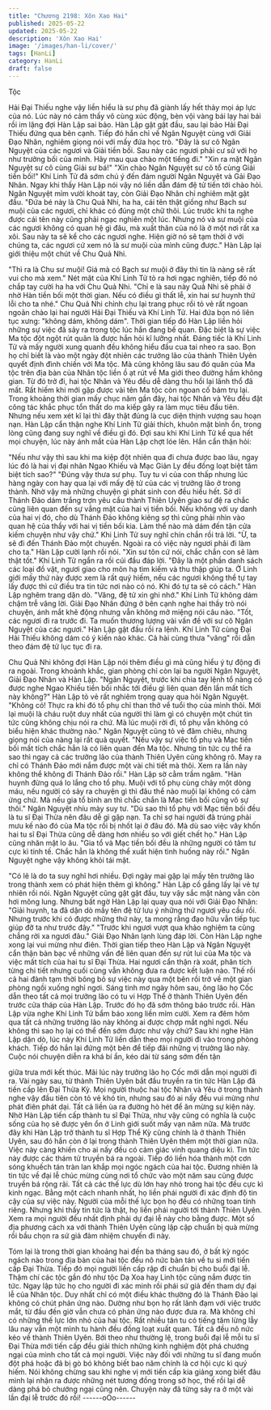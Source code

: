 ```yaml
---
title: "Chương 2198: Xôn Xao Hai"
published: 2025-05-22
updated: 2025-05-22
description: 'Xôn Xao Hai'
image: '/images/han-li/cover/'
tags: [HanLi]
category: HanLi
draft: false
---
```


Tộc

Hải Đại Thiếu nghe vậy liền hiểu là sư phụ đã giành lấy hết thảy
mọi áp lực của nó. Lúc này nó cảm thấy vô cùng xúc động, bèn
vội vàng bái lạy hai bái rồi im lặng đợi Hàn Lập sai bảo.
Hàn Lập gật gật đầu, sau lại bảo Hải Đại Thiếu đứng qua bên
cạnh. Tiếp đó hắn chỉ về Ngân Nguyệt cùng với Giải Đạo Nhân,
nghiêm giọng nói với mấy đứa học trò.
"Đây là sư cô Ngân Nguyệt của các ngươi và Giải tiền bối. Sau
này các ngươi phải cư sử với họ như trưởng bối của mình. Hãy
mau qua chào một tiếng đi."
"Xin ra mặt Ngân Nguyệt sư cô cùng Giải sư bá!"
"Xin chào Ngân Nguyệt sư cô tổ cùng Giải tiền bối!"
Khí Linh Tử đã sớm chú ý đến đám người Ngân Nguyệt và Gải
Đạo Nhân. Ngay khi thấy Hàn Lập nói vậy nó liền dẫn đám đệ tử
tiến tới chào hỏi.
Ngân Nguyệt mỉm vười khoát tay, còn Giải Đạo Nhân chỉ nghiêm
mặt gật đầu.
"Đứa bé này là Chu Quả Nhi, ha ha, cái tên thật giống như Bạch
sư muội của các ngươi, chỉ khác có đúng một chữ thôi. Lúc trước
khi ta nghe được cái tên này cũng phải ngạc nghiên một lúc.
Nhưng nó và sư muội của các ngươi không có quan hệ gì đâu,
mà xuất thân của nó là ở một nơi rất xa xôi. Sau này ta sẽ kể cho
các ngươi nghe. Hiện giờ nó sẽ tạm thời ở với chúng ta, các ngươi
cứ xem nó là sư muội của mình cũng được." Hàn Lập lại giới thiệu
một chút về Chu Quả Nhi.

"Thì ra là Chu sư muội! Giá mà có Bạch sư muội ở đây thì tin là
nàng sẽ rất vui cho mà xem." Nét mặt của Khí Linh Tử tỏ ra hơi
ngạc nghiên, tiếp đó nó chắp tay cười ha ha với Chu Quả Nhi.
"Chỉ e là sau này Quả Nhi sẽ phải ở nhờ Hàn tiền bối một thời
gian. Nếu có điều gì thất lễ, xin hai sư huynh thứ lỗi cho ta nhé."
Chu Quả Nhi chỉnh chu lại trang phục rồi tỏ vẻ rất ngoan ngoãn
chào lại hai người Hải Đại Thiếu và Khí Linh Tử.
Hai đứa bọn nó liên tục xưng: "không dám, không dám".
Thời gian tiếp đó Hàn Lập liền hỏi những sự việc đã sảy ra trong
tộc lúc hắn đang bế quan.
Đặc biệt là sự việc Ma tộc đột ngột rút quân là được hắn hỏi kĩ
lưỡng nhất.
Đáng tiếc là Khí Linh Tử và mấy người xung quanh đều không
hiểu đầu cua tai nheo ra sao.
Bọn họ chỉ biết là vào một ngày đột nhiên các trưởng lão của
thành Thiên Uyên quyết định đình chiến với Ma tộc. Mà cũng
không lâu sau đó quân của Ma tộc trên địa bàn của Nhân tộc liền
ồ ạt rút về Ma giới theo đường hầm không gian.
Từ đó trở đi, hai tộc Nhân và Yêu đều dễ dàng thu hồi lại lãnh thổ
đã mất. Rất hiếm khi mới gặp được vài tên Ma tộc còn ngoan cố
bám trụ lại.
Trong khoảng thời gian mấy chục năm gần đây, hai tộc Nhân và
Yêu đều đặt công tác khắc phục tổn thất do ma kiếp gây ra làm
mục tiêu đầu tiên. Nhưng nếu xem xét kĩ lại thì đây thật đúng là
cục diện thịnh vượng sau hoạn nạn.
Hàn Lập cẩn thận nghe Khí Linh Tử giải thích, khuôn mặt bình ổn,
trong lòng cũng đang suy nghĩ về điều gì đó.
Đợi sau khi Khí Linh Tử kể qua hết mọi chuyện, lúc này ánh mắt
của Hàn Lập chợt lóe lên. Hắn cẩn thận hỏi:

"Nếu như vậy thì sau khi ma kiệp đột nhiên qua đi chưa được bao
lâu, ngay lúc đó là hai vị đại nhân Ngao Khiếu và Mạc Giản Ly
đều đồng loạt biệt tăm biệt tích sao?"
"Đúng vậy thưa sư phụ. Tuy tu vi của con thấp nhưng lúc hàng
ngày con hay qua lại với mấy đệ tử của các vị trưởng lão ở trong
thành. Nhờ vậy mà những chuyện gì phát sinh con đều hiểu hết.
Sở dĩ Thánh Đảo dám trắng trợn yêu cầu thành Thiên Uyên giao
sư đệ ra chắc cũng liên quan đến sự vắng mặt của hai vị tiền bối.
Nếu không với uy danh của hai vị đó, cho dù Thánh Đảo không
kiêng sợ thì cũng phải nhìn vào quan hệ của thầy với hai vị tiền
bối kia. Làm thế nào mà dám đến tận cửa kiếm chuyện như vậy
chứ." Khi Linh Tử suy nghĩ chín chắn rồi trả lời.
"Ừ, ta sẽ đi đến Thánh Đảo một chuyến. Ngoài ra có việc này
ngươi phải đi làm cho ta." Hàn Lập cười lạnh rồi nói.
"Xin sư tôn cứ nói, chắc chắn con sẽ làm thật tốt." Khí Linh Tử
ngẩn ra rồi cúi đầu đáp lời.
"Đây là một phần danh sách các loại đồ vật, ngươi giao cho môn
hạ tìm kiếm và thu thập giúp ta. Ở Linh giới mấy thứ này được
xem là rất quý hiếm, nếu các ngươi không thể tự tay lấy được thì
cứ điều tra tin tức nơi nào có nó. Khi đó tự ta sẽ có cách." Hàn
Lập nghêm trang dặn dò.
"Vâng, đệ tử xin ghi nhớ." Khí Linh Tử không dám chậm trễ vâng
lời.
Giải Đạo Nhân đứng ở bên cạnh nghe hai thầy trò nói chuyện,
ánh mắt khẽ động nhưng vẫn không mở miệng nói câu nào.
"Tốt, các ngươi đi ra trước đi. Ta muốn thương lượng vài vấn đề
với sư cô Ngân Nguyệt của các ngươi." Hàn Lập gật đầu rồi ra
lệnh.
Khí Linh Tử cùng Đại Hải Thiếu không dám có ý kiến nào khác.
Cả hài cùng thưa "vâng" rồi dẫn theo đám đệ tử lục tục đi ra.

Chu Quả Nhi không đợi Hàn Lập nói thêm điều gì mà cũng hiểu ý
tự động đi ra ngoài.
Trong khoảnh khắc, gian phòng chỉ còn lại ba người Ngân
Nguyệt, Giải Đạo Nhân và Hàn Lập.
"Ngân Nguyệt, trước khi chia tay lệnh tổ nàng có được nghe Ngao
Khiếu tiền bối nhắc tới điều gì liên quan đến lần mất tích này
không?" Hàn Lập tỏ vẻ rất nghiêm trọng quay qua hỏi Ngân
Nguyệt.
"Không có! Thực ra khi đó tổ phụ chỉ than thở về tuổi thọ của
mình thôi. Mới lại muội là cháu ruột duy nhất của người thì làm gì
có chuyện một chút tin tức cũng không chịu nói ra chứ. Mà lúc
muội rời đi, tổ phụ vẫn không có biểu hiện khác thường nào."
Ngân Nguyệt cũng tỏ vẻ đăm chiêu, nhưng giọng nói của nàng lại
rất quả quyết.
"Nếu vậy sự việc tổ phụ và Mạc tiền bối mất tích chắc hẳn là có
liên quan đến Ma tộc. Nhưng tin tức cụ thể ra sao thì ngay cả các
trưởng lão của thành Thiên Uyên cũng không rõ. May ra chỉ có
Thánh Đảo mới nắm được một vài chi tiết mà thôi. Xem ra lần này
không thể không đi Thánh Đảo rồi." Hàn Lập sờ cằm trầm ngâm.
"Hàn huynh đừng quá lo lắng cho tổ phụ. Muội với tổ phụ cùng
chảy một dòng máu, nếu người có sảy ra chuyện gì thì đâu thể
nào muội lại không có cảm ứng chứ. Mà nếu gia tổ bình an thì
chắc chắn là Mạc tiền bối cũng vô sự thôi." Ngân Nguyệt nhíu
mày suy tư.
"Dù sao thì tổ phụ với Mạc tiền bối đều là tu sĩ Đại Thừa nên đâu
dễ gì gặp nạn. Ta chỉ sợ hai người đã trúng phải mưu kế nào đó
của Ma tộc rồi bị nhốt lại ở đâu đó. Mà dù sao việc vây khốn hai tu
sĩ Đại Thừa cũng dễ dàng hơn nhiều so với giết chết họ." Hàn Lập
cũng nhăn mặt lo âu.
"Gia tổ và Mạc tiền bối đều là những người có tâm tư cực kì tinh
tế. Chắc hẳn là không thể xuất hiện tình huống này rồi." Ngân
Nguyệt nghe vậy không khỏi tái mặt.

"Có lẽ là do ta suy nghĩ hơi nhiều. Đợi ngày mai gặp lại mấy tên
trưởng lão trong thành xem có phát hiện thêm gì không." Hàn Lập
cố gắng lấy lại vẻ tự nhiên rồi nói.
Ngân Nguyệt cũng gật gật đầu, tuy vậy sắc mặt nàng vẫn còn hơi
mông lung.
Nhưng bất ngờ Hàn Lập lại quay qua nói với Giải Đạo Nhân:
"Giải huynh, ta đã dặn dò mấy tên đệ tử lưu ý những thứ ngươi
yêu cầu rồi. Nhưng trước khi có được những thứ này, ta mong
rằng đạo hữu vẫn tiếp tục giúp đỡ ta như trước đây."
"Trước khi ngươi vượt qua khảo nghiệm ta cũng chẳng rời xa
ngươi đâu." Giải Đạo Nhân lạnh lùng đáp lời. Còn Hàn Lập nghe
xong lại vui mừng như điên.
Thời gian tiếp theo Hàn Lập và Ngân Nguyệt cẩn thận bàn bạc về
những vấn đề liên quan đến sự rút lui của Ma tộc và việc mất tích
của hai tu sĩ Đại Thừa. Hai ngươi cẩn thận rà xoát, phân tích từng
chi tiết nhưng cuối cùng vẫn không đưa ra được kết luận nào.
Thế rồi cả hai đành tạm thời bông bỏ sự việc này qua một bên rồi
trở về một gian phòng ngồi xuống nghỉ ngơi.
Sáng tinh mơ ngày hôm sau, ông lão họ Cốc dẫn theo tất cả mọi
trưởng lão có tu vi Hợp Thể ở thành Thiên Uyên đến trước cửa
tháp của Hàn Lập. Trước đó họ đã sớm thông báo trước rồi.
Hàn Lập vừa nghe Khí Linh Tử bẩm báo xong liền mỉm cười.
Xem ra đêm hôm qua tất cả những trưởng lão này không ai được
chợp mắt nghỉ ngơi. Nếu không thì sao họ lại có thể đến sớm
được như vậy chứ?
Sau khi nghe Hàn Lập dặn dò, lúc này Khí Linh Tử liền dẫn theo
mọi người đi vào trong phòng khách. Tiếp đó hắn lại đứng một
bên để tiếp đãi những vị trưởng lão này.
Cuộc nói chuyện diễn ra khá bí ẩn, kéo dài từ sáng sớm đến tận

giữa trưa mới kết thúc. Mãi lúc này trưởng lão họ Cốc mới dẫn
mọi người đi ra.
Vài ngày sau, từ thành Thiên Uyên bắt đầu truyền ra tin tức Hàn
Lập đã tiến cấp lên Đại Thừa Kỳ.
Mọi người thuộc hai tộc Nhân và Yêu ở trong thành nghe vậy đầu
tiên còn tỏ vẻ khó tin, nhưng sau đó ai nấy đều vui mừng như
phát điên phát dại. Tất cả liền ùa ra đường hò hét để ăn mừng sự
kiện này.
Nhờ Hàn Lập tiến cấp thành tu sĩ Đại Thừa, như vậy cũng có
nghĩa là cuộc sống của họ sẽ được yên ổn ở Linh giới suốt mấy
vạn năm nữa.
Mà trước đây khi Hàn Lập trở thành tu sĩ Hợp Thể Kỳ cũng chính
là ở thành Thiên Uyên, sau đó hắn còn ở lại trong thành Thiên
Uyên thêm một thời gian nữa. Việc này càng khiến cho ai nấy đều
có cảm giác vinh quang diệu kì.
Tin tức này được các thám tử truyền bá ra ngoài. Tiếp đó liền hóa
thành một cơn sóng khuếch tán tràn lan khắp mọi ngóc ngách của
hai tộc.
Đương nhiên là tin tức về đại lễ chúc mừng cùng nơi tổ chức vào
một năm sau cũng được truyền bá rộng rãi.
Tất cả các thế lực dù lớn hay nhỏ trong hai tộc đều cực kì kinh
ngạc. Bằng một cách nhanh nhất, họ liền phái người đi xác định
độ tin cậy của sự việc này.
Người của mỗi thế lực bọn họ đều có những toan tính riêng.
Nhưng khi thấy tin tức là thật, họ liền phái người tới thành Thiên
Uyên. Xem ra mọi người đều nhất định phải dự đại lễ này cho
bằng được.
Một số địa phương cách xa với thành Thiên Uyên cũng lập cập
chuẩn bị quà mừng rồi bầu chọn ra sứ giả đảm nhiệm chuyến đi
này.

Tóm lại là trong thời gian khoảng hai đến ba tháng sau đó, ở bất
kỳ ngóc ngách nào trong địa bàn của hai tộc đều nô nức bàn tán
về tu si mới tiến cấp Đại Thừa. Tiếp đó mọi người liền cấp rập đi
chuẩn bị cho buổi đại lễ.
Thậm chí các tộc gần đó như tộc Dạ Xoa hay Linh tộc cũng nắm
được tin tức. Ngay lập tức họ cho người đi xác minh rồi phái sứ
giả đến tham dự đại lễ của Nhân tộc.
Duy nhất chỉ có một điều khác thường đó là Thánh Đảo lại không
có chút phản ứng nào. Dường như bọn họ rất lãnh đạm với việc
trước mắt, từ đầu đến giờ vẫn chưa có phản ứng nào được đưa
ra.
Mà không chỉ có những thế lực lớn nhỏ của hai tộc. Rất nhiều tán
tu có tiếng tăm lừng lẫy lâu nay vẫn một mình tu hành đều đồng
loạt xuất quan. Tất cả đều nô nức kéo về thành Thiên Uyên.
Bởi theo như thường lệ, trong buổi đại lễ mỗi tu sĩ Đại Thừa mới
tiến cấp đều giải thích những kinh nghiệm đột phá chướng ngại
của mình cho tất cả mọi người. Việc này đối với những tu sĩ đang
muốn đột phá hoặc đã bị gò bó không biết bao năm chính là cơ
hội cực kì quý hiếm.
Nói không chừng sau khi nghe vị mới tiến cấp kia giảng xong biết
đâu mình lại nhận ra được những nét tương đồng trong sở học,
thế rồi lại dễ dàng phá bỏ chướng ngại cũng nên.
Chuyện này đã từng sảy ra ở một vài lần đại lễ trước đó rồi!
------oOo------
